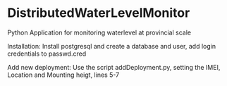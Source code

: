 # DistributedWaterLevelMonitor
Python Application for monitoring waterlevel at provincial scale

Installation:
Install postgresql and create a database and user, add login credentials to passwd.cred

Add new deployment:
Use the script addDeployment.py, setting the IMEI, Location and Mounting heigt, lines 5-7

